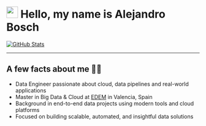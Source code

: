 # <img src=".images/Hi.gif" width="30px"> Hello, my name is **Alejandro Bosch**

[![GitHub Stats](https://github-contribution-stats.vercel.app/api/?username=Alejbc27)](https://github.com/Alejbc27)

---

## A few facts about me 👨‍💻

- Data Engineer passionate about cloud, data pipelines and real-world applications  
- Master in Big Data & Cloud at [EDEM](https://edem.eu/master-big-data-analytics/) in Valencia, Spain  
- Background in end-to-end data projects using modern tools and cloud platforms  
- Focused on building scalable, automated, and insightful data solutions  

<br>

